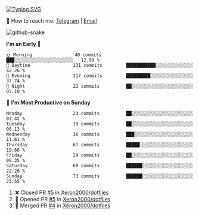 [![Typing SVG](https://readme-typing-svg.demolab.com?font=Fira+Code&pause=1000&width=435&lines=%F0%9F%91%8B+Hi%2C+I'm+Xeron)](https://git.io/typing-svg)

📮️ How to reach me: [Telegram](https://t.me/Xeron23) | [Email](mailto:cw48565@gmail.com)

<picture>
  <source media="(prefers-color-scheme: dark)" srcset="https://github.com/Xeron2000/Xeron2000/blob/output/github-contribution-grid-snake-dark.svg" />
  <source media="(prefers-color-scheme: light)" srcset="https://github.com/Xeron2000/Xeron2000/blob/output/github-contribution-grid-snake.svg" />
  <img alt="github-snake" src="github-snake.svg" />
</picture>

<!--START_SECTION:waka-->
**I'm an Early 🐤** 

```text
🌞 Morning                40 commits          ███░░░░░░░░░░░░░░░░░░░░░░   12.90 % 
🌆 Daytime                131 commits         ███████████░░░░░░░░░░░░░░   42.26 % 
🌃 Evening                117 commits         █████████░░░░░░░░░░░░░░░░   37.74 % 
🌙 Night                  22 commits          ██░░░░░░░░░░░░░░░░░░░░░░░   07.10 % 
```
📅 **I'm Most Productive on Sunday** 

```text
Monday                   23 commits          ██░░░░░░░░░░░░░░░░░░░░░░░   07.42 % 
Tuesday                  19 commits          ██░░░░░░░░░░░░░░░░░░░░░░░   06.13 % 
Wednesday                36 commits          ███░░░░░░░░░░░░░░░░░░░░░░   11.61 % 
Thursday                 61 commits          █████░░░░░░░░░░░░░░░░░░░░   19.68 % 
Friday                   29 commits          ██░░░░░░░░░░░░░░░░░░░░░░░   09.35 % 
Saturday                 69 commits          ██████░░░░░░░░░░░░░░░░░░░   22.26 % 
Sunday                   73 commits          ██████░░░░░░░░░░░░░░░░░░░   23.55 % 
```



<!--END_SECTION:waka-->

<!--START_SECTION:activity-->
1. ❌ Closed PR [#5](https://github.com/Xeron2000/dotfiles/pull/5) in [Xeron2000/dotfiles](https://github.com/Xeron2000/dotfiles)
2. 💪 Opened PR [#5](https://github.com/Xeron2000/dotfiles/pull/5) in [Xeron2000/dotfiles](https://github.com/Xeron2000/dotfiles)
3. 🎉 Merged PR [#4](https://github.com/Xeron2000/dotfiles/pull/4) in [Xeron2000/dotfiles](https://github.com/Xeron2000/dotfiles)
<!--END_SECTION:activity-->
